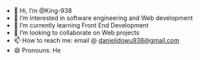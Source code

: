 - 👋 Hi, I’m @King-938
- 👀 I’m interested in software engineering and Web development
- 🌱 I’m currently learning Front End Development
- 💞️ I’m looking to collaborate on Web projects
- 📫 How to reach me: email @ danielidowu938@gmail.com
- 😄 Pronouns: He

<!---
King-938/King-938 is a ✨ special ✨ repository because its `README.md` (this file) appears on your GitHub profile.
You can click the Preview link to take a look at your changes.
--->
